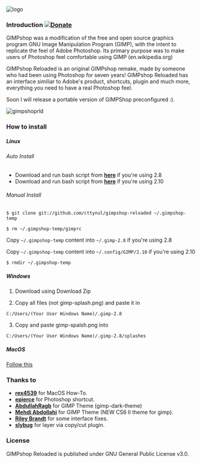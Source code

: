 ![logo](https://raw.githubusercontent.com/cttynul/gimpshop-reloaded/gh-pages/img/logo.png) 

### Introduction [![Donate](https://img.shields.io/badge/Donate-PayPal-green.svg)](https://www.paypal.com/cgi-bin/webscr?cmd=_s-xclick&hosted_button_id=GF9ZWVUJSYABA)

GIMPshop was a modification of the free and open source graphics program GNU Image Manipulation Program (GIMP), with the intent to replicate the feel of Adobe Photoshop. 
Its primary purpose was to make users of Photoshop feel comfortable using GIMP (en.wikipedia.org)

GIMPshop Reloaded is an original GIMPshop remake, made by someone who had been using Photoshop for seven years! 
GIMPshop Reloaded has an interface similiar to Adobe's product, shortcuts, plugin and much more, everything you need to have a real Photoshop feel.

Soon I will release a portable version of GIMPShop preconfigured :).

![gimpshoprld](https://raw.githubusercontent.com/cttynul/gimpshop-reloaded/gh-pages/img/img-1.png)

### How to install
##### Linux
###### Auto Install
* Download and run bash script from [**here**](https://raw.githubusercontent.com/cttynul/gimpshop-reloaded/master/linux-install.sh) if you're using 2.8
* Download and run bash script from [**here**](https://raw.githubusercontent.com/cttynul/gimpshop-reloaded/master/linux-install-2.10.sh) if you're using 2.10

###### Manual Install

`
$ git clone git://github.com/cttynul/gimpshop-reloaded ~/.gimpshop-temp
`

`
$ rm ~/.gimpshop-temp/gimprc
`

Copy `~/.gimpshop-temp` content into `~/.gimp-2.8` if you're using 2.8

Copy `~/.gimpshop-temp` content into `~/.config/GIMP/2.10` if you're using 2.10

`
$ rmdir ~/.gimpshop-temp
`

##### Windows
1) Download using Download Zip

2) Copy all files (not gimp-splash.png) and paste it in

`
C:/Users/(Your User Windows Name)/.gimp-2.8
`

3) Copy and paste gimp-spalsh.png into

`
C:/Users/(Your User Windows Name)/.gimp-2.8/splashes
`

##### MacOS
[Follow this](https://github.com/cttynul/gimpshop-reloaded/issues/1#issuecomment-304475702) 

### Thanks to
- [**rex4539**](https://github.com/rex4539) for MacOS How-To.
- [**epierce**](http://epierce.freeshell.org/gimp/gimp_ps.php) for Photoshop shortcut.
- [**AbdullahRagb**](https://github.com/AbdullahRagb/) for GIMP Theme (gimp-dark-theme)
- [**Mehdi Abdollahi**](#) for GIMP Theme (NEW CS6 II theme for gimp).
- [**Riley Brandt**](http://www.rileybrandt.com/) for some interface fixes.
- [**slybug**](http://slybug.deviantart.com) for layer via copy/cut plugin.

### License
GIMPshop Reloaded is published under GNU General Public License v3.0.

